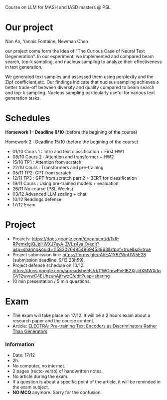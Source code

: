 Course on LLM for MASH and IASD masters @ PSL 

# Our project

Nan An, Yannis Fontaine, Newman Chen

our project come form the idea of  "The Curious Case of Neural Text Degeneration". In our experiment, we implemented and compared beam search, top-k sampling, and nucleus sampling to analyze their effectiveness in text generation. 

We generated text samples and assessed them using perplexity and the Zipf coefficient,etc. Our findings indicate that nucleus sampling achieves a better trade-off between diversity and quality compared to beam search and top-k sampling. Nucleus sampling particularly useful for various text generation tasks.

# Schedules 

**Homework 1 : Deadline 8/10** (before the begining of the course)

Homework 2 : Deadline 15/10 (before the begining of the course)


- 01/10 Cours 1 : Intro and text classification + First HW1
- 08/10 Cours 2 : Attention and transformer + HW2
- 15/10 TP1 : Attention from scratch 
- 22/10 Cours : Transformers and pre-training
- 05/11 TP2: GPT from scratch
- 12/11 TP3 : GPT from scratch part 2 + BERT for classification
- 19/11 Cours : Using pre-trained models + evaluation
- 26/11 No course (PSL Weeks)
- 03/12 Advanced LLM scaling + chat
- 10/12 Readings defense 
- 17/12 Exam

# Project

- Projects: https://docs.google.com/document/d/1kK-RPemxIgjQJbHWXJ7eyA-ZVLz4vaIO/edit?usp=sharing&ouid=115830264954969453963&rtpof=true&sd=true
- Project submission link: https://forms.gle/rA5EA1Y8ZWpUW5E28 (submission deadline: 9/12 23h59).
- Project defense schedule on 10/12: https://docs.google.com/spreadsheets/d/1fWOmwPvFlB2XjUdXMWXdqGV12wwwC4EUhzunAjfrwzQ/edit?usp=sharing
- 10 min presentation / 5 min questions.

# Exam
- The exam will take place on 17/12. It will be a 2 hours exam about a research paper and the course content.
- Article: [ELECTRA: Pre-training Text Encoders as Discriminators Rather Than Generators](https://arxiv.org/abs/2003.10555)

### Information
- Date: 17/12
- 2h.
- No computer, no internet.
- 2 pages (recto-verso) of handwritten notes.
- No article during the exam.
- If a question is about a specific point of the article, it will be reminded in the exam subject.
- **NO MCQ** anymore. Sorry for the confusion.

